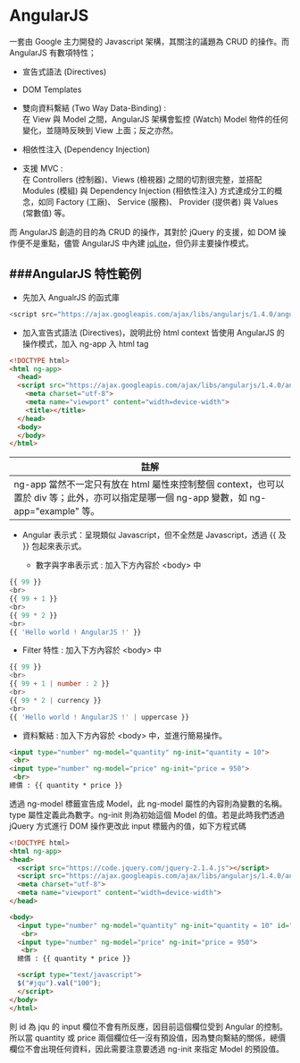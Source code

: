 # AngularJS

<script type="text/javascript" src="js/general.js"></script>

一套由 Google 主力開發的 Javascript 架構，其關注的議題為 CRUD 的操作。而 AngularJS 有數項特性；

  * 宣告式語法 (Directives)
  * DOM Templates
  * 雙向資料繫結 (Two Way Data-Binding) : <br>
在 View 與 Model 之間，AngularJS 架構會監控 (Watch) Model 物件的任何變化，並隨時反映到 View 上面；反之亦然。

  * 相依性注入 (Dependency Injection)
  * 支援 MVC : <br>
在 Controllers (控制器)、Views (檢視器) 之間的切割很完整，並搭配 Modules (模組) 與 Dependency Injection (相依性注入) 方式達成分工的概念，如同 Factory (工廠)、 Service (服務)、 Provider (提供者) 與 Values (常數值) 等。

而 AngularJS 創造的目的為 CRUD 的操作，其對於 jQuery 的支援，如 DOM 操作便不是重點，儘管 AngularJS 中內建 [jqLite](http://docs.angularjs.org/api/angular.element)，但仍非主要操作模式。

###AngularJS 特性範例
---
* 先加入 AngualrJS 的函式庫

```Javascript
<script src="https://ajax.googleapis.com/ajax/libs/angularjs/1.4.0/angular.min.js"></script>
```

* 加入宣告式語法 (Directives)，說明此份 html context 皆使用 AngularJS 的操作模式，加入 ng-app 入 html tag

```html
<!DOCTYPE html>
<html ng-app>
  <head>
  <script src="https://ajax.googleapis.com/ajax/libs/angularjs/1.4.0/angular.min.js"></script>
    <meta charset="utf-8">
    <meta name="viewport" content="width=device-width">
    <title></title>
  </head>
  <body>
  </body>
</html>
```

| 註解 |
| -- |
| ng-app 當然不一定只有放在 html 屬性來控制整個 context，也可以置於 div 等；此外，亦可以指定是哪一個 ng-app 變數，如 ng-app="example" 等。 |

* Angular 表示式：呈現類似 Javascript，但不全然是 Javascript，透過 \{\{ 及 \}\} 包起來表示式。

  * 數字與字串表示式 : 加入下方內容於 &lt;body&gt; 中

```Javascript
{{ 99 }}
<br>
{{ 99 + 1 }}
<br>
{{ 99 * 2 }}
<br>
{{ 'Hello world ! AngularJS !' }}
```

  * Filter 特性 : 加入下方內容於 &lt;body&gt; 中

```Javascript
{{ 99 }}
<br>
{{ 99 + 1 | number : 2 }}
<br>
{{ 99 * 2 | currency }}
<br>
{{ 'Hello world ! AngularJS !' | uppercase }}
```

  * 資料繫結 : 加入下方內容於 &lt;body&gt; 中，並進行簡易操作。

```html
<input type="number" ng-model="quantity" ng-init="quantity = 10">
 <br>
<input type="number" ng-model="price" ng-init="price = 950">
 <br>
總價 : {{ quantity * price }}
```
透過 ng-model 標籤宣告成 Model，此 ng-model 屬性的內容則為變數的名稱。type 屬性定義此為數字。ng-init 則為初始這個 Model 的值。若是此時我們透過 jQuery 方式進行 DOM 操作更改此 input 標籤內的值，如下方程式碼

```html
<!DOCTYPE html>
<html ng-app>
<head>
  <script src="https://code.jquery.com/jquery-2.1.4.js"></script>
  <script src="https://ajax.googleapis.com/ajax/libs/angularjs/1.4.0/angular.min.js"></script>
  <meta charset="utf-8">
  <meta name="viewport" content="width=device-width">
</head>

<body>
  <input type="number" ng-model="quantity" ng-init="quantity = 10" id="jqu">
   <br>
  <input type="number" ng-model="price" ng-init="price = 950">
   <br>
  總價 : {{ quantity * price }}

  <script type="text/javascript">
  $("#jqu").val("100");
  </script>
</body>
</html>
```
則 id 為 jqu 的 input 欄位不會有所反應，因目前這個欄位受到 Angular 的控制。所以當 quantity 或 price 兩個欄位任一沒有預設值，因為雙向繫結的關係，總價欄位不會出現任何資料，因此需要注意要透過 ng-init 來指定 Model 的預設值。






